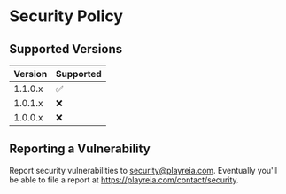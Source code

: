 # Security Policy

## Supported Versions

| Version | Supported          |
| ------- | ------------------ |
| 1.1.0.x | :white_check_mark: |
| 1.0.1.x | :x: |
| 1.0.0.x | :x: |

## Reporting a Vulnerability

Report security vulnerabilities to security@playreia.com. Eventually you'll be able to file a report at https://playreia.com/contact/security.
